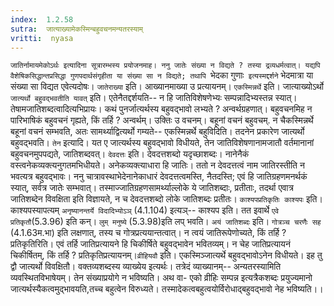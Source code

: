 ```yaml
---
index:  1.2.58
sutra:  जात्याख्यामेकस्मिन्बहुवचनमन्यतरस्याम्
vritti:  nyasa
---
```


`जातिर्नामायमेकोऽर्थः इत्यादिना सूत्रारम्भस्य प्रयोजनमाह। ननु जातेः संख्या न विद्यते ? तस्या द्रव्यधर्मत्वात्। यद्यपि वैशेषिकसिद्धान्तप्रसिद्धा गुणपदार्थसंगृहीता या संख्या सा न विद्यते; तथापि `भेदका गुणाः` इत्यस्मद्दर्शने` भेदमात्रा या संख्या सा विद्यत एवेत्यदोषः। `जातेराख्या` इति। आख्यानमाख्या उ प्रत्यायनम्। `एकस्मिन्नर्थे` इति। जात्याख्योऽर्थो `जात्यर्थो बहुवद्भवतीति यावत्` इति। एतेनैतद्दर्शयति-- न हि जातिविशेषणेभ्यः सम्पन्नादिभ्यस्तन्न स्यात्। तेषामजातिशब्दत्वादित्यभिप्रायः। कथं पुनर्जात्यर्थस्य बहुवद्भावो लभ्यते ? अन्वर्थग्रहणात्। बहुवचनमिह न पारिभाषिकं बहुवचनं गृह्यते, किं तर्हि ? अन्वर्थम्। उक्तिः उ वचनम्। बहूनां वचनं बहुवचम्. न चैकस्मिन्नर्थे बहूनां वचनं सम्भवति, अतः सामर्थ्याद्वित्यर्थो गम्यते-- एकस्मिन्नर्थे बहुविदिति। तदनेन प्रकारेण जात्यर्थो बहुवद्भवति। `तेन` इत्यादि। यत ए जात्यर्थस्य बहुवद्भावो विधीयते, तेन जातिविशेषणानामजातौ वर्तमानानां बहुवचनमुपपद्यते, जातिशब्दवत्।
`देवदत्तः` इति। देवदत्तशब्दो यदृच्छाशब्दः। नानेनैकं वस्त्वनेकव्यक्त्यनुगतमभिधीयते। अनेकव्यक्त्याधारा हि जातिः। ततो न देवदत्तत्वं नाम जातिरस्तीति न भवत्यत्र बहुवद्भावः। ननु चात्रावस्थाभेदेनानेकाधारं देवदत्तत्वमस्ति, नैतदस्ति; एवं हि जातिग्रहणमनर्थकं स्यात्, सर्वत्र जातेः सम्भवात्। तस्माज्जातिग्रहणसामर्थ्याल्लोके ये जातिशब्दाः, प्रतीताः, तदर्था एवात्र जातिशब्देन विवक्षिता इति विज्ञायते, न च देवदत्तशब्दो लोके जातिशब्दः प्रतीतः।
`काश्यपप्रतिकृतिः काश्यपः` इति। काश्यपस्यापत्यम् `अनृष्यानन्तर्ये विदादिभ्योऽञ्` (4.1.104) इत्यञ्-- काश्यप इति। तत इवार्थे `एवे प्रतिकृतौ`(5.3.96) इति कन्। `लुम् मनुष्ये` (5.3.98)इति लप् भवति। `अयं जातिशब्दः` इति। `गोत्रञ्च चरणैः सह` (4.1.63म.भा) इति लक्षणात्, तस्य च गोत्रप्रत्ययान्तत्वात्। न त्वयं जातिरूपेणोच्यते, किं तर्हि ? प्रतिकृतिरिति। एवं तर्हि जातिप्रत्यायने हि चिकीर्षिते बहुवद्भावेन भवितव्यम्। न चेह जातिप्रत्यायनं चिकीर्षितम्, किं तर्हि ? प्रतिकृतिप्रत्यायनम्।`व्रीहियवौ` इति। एकस्मिञ्जात्यर्थे बहुवद्भावोऽनेन विधीयते। इह तु द्वौ जात्यर्थो विवक्षितौ। वक्तव्यशब्दस्य व्याख्येय इत्यर्थः। तत्रेदं व्याख्यानम्-- अन्यतरस्यामिति व्यवस्थितविभाषेयम्। तेन संख्याप्रयोगे न भविष्यति। अथ वा- एको व्रीहिः सम्पन्न इत्यत्रैकशब्दः प्रयुज्यमानो जात्यर्थस्यैकत्वमुद्भावयति,तच्च बहुत्वेन विरुध्यते। तस्मादेकत्वबहुत्वयोर्विरोधाद्बहुवद्भावो नेह भविष्यति।।

